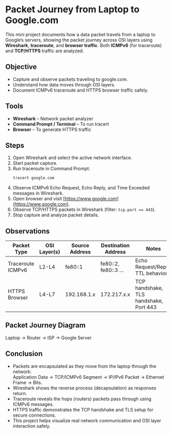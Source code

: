 # Packet Journey from Laptop to Google.com

This mini project documents how a data packet travels from a laptop to Google’s servers, showing the packet journey across OSI layers using **Wireshark**, **traceroute**, and **browser traffic**. Both **ICMPv6** (for traceroute) and **TCP/HTTPS** traffic are analyzed.

## Objective

- Capture and observe packets traveling to google.com.
- Understand how data moves through OSI layers.
- Document ICMPv6 traceroute and HTTPS browser traffic safely.

## Tools

- **Wireshark** – Network packet analyzer  
- **Command Prompt / Terminal** – To run tracert  
- **Browser** – To generate HTTPS traffic  

## Steps

1. Open Wireshark and select the active network interface.
2. Start packet capture.
3. Run traceroute in Command Prompt:
   ```cmd
   tracert google.com
4. Observe ICMPv6 Echo Request, Echo Reply, and Time Exceeded messages in Wireshark.
5. Open browser and visit [https://www.google.com](https://www.google.com).
6. Observe TCP/HTTPS packets in Wireshark (filter: `tcp.port == 443`).
7. Stop capture and analyze packet details.

## Observations

| Packet Type         | OSI Layer(s) | Source Address        | Destination Address   | Notes                                 |
|---------------------|--------------|----------------------|----------------------|----------------------------------------|
| Traceroute ICMPv6   | L2-L4        | fe80::1              | fe80::2, fe80::3 ... | Echo Request/Reply, TTL behavior       |
| HTTPS Browser       | L4-L7        | 192.168.1.x          | 172.217.x.x          | TCP handshake, TLS handshake, Port 443 |

## Packet Journey Diagram

Laptop → Router → ISP → Google Server

## Conclusion

- Packets are encapsulated as they move from the laptop through the network:  
Application Data → TCP/ICMPv6 Segment → IP/IPv6 Packet → Ethernet Frame → Bits.
- Wireshark shows the reverse process (decapsulation) as responses return.
- Traceroute reveals the hops (routers) packets pass through using ICMPv6 messages.
- HTTPS traffic demonstrates the TCP handshake and TLS setup for secure connections.
- This project helps visualize real network communication and OSI layer interaction safely.

